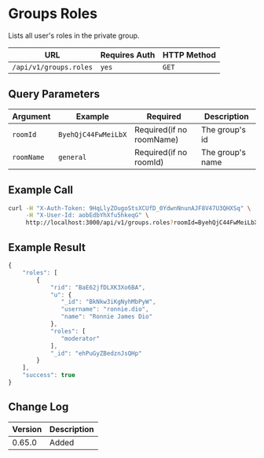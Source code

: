 # Groups Roles

Lists all user's roles in the private group.

| URL                    | Requires Auth | HTTP Method |
| ---------------------- | ------------- | ----------- |
| `/api/v1/groups.roles` | `yes`         | `GET`       |

## Query Parameters

| Argument   | Example             | Required                 | Description      |
| ---------- | ------------------- | ------------------------ | ---------------- |
| `roomId`   | `ByehQjC44FwMeiLbX` | Required(if no roomName) | The group's id   |
| `roomName` | `general`           | Required(if no roomId)   | The group's name |

## Example Call

```bash
curl -H "X-Auth-Token: 9HqLlyZOugoStsXCUfD_0YdwnNnunAJF8V47U3QHXSq" \
     -H "X-User-Id: aobEdbYhXfu5hkeqG" \
     http://localhost:3000/api/v1/groups.roles?roomId=ByehQjC44FwMeiLbX
```

## Example Result

```javascript
{
    "roles": [
        {
            "rid": "BaE62jfDLXK3Xo6BA",
            "u": {
               "_id": "BkNkw3iKgNyhMbPyW",
               "username": "ronnie.dio",
               "name": "Ronnie James Dio"
            },
            "roles": [
               "moderator"
            ],
            "_id": "ehPuGyZBedznJsQHp"
        }
    ],
    "success": true
}
```

## Change Log

| Version | Description |
| ------- | ----------- |
| 0.65.0  | Added       |
